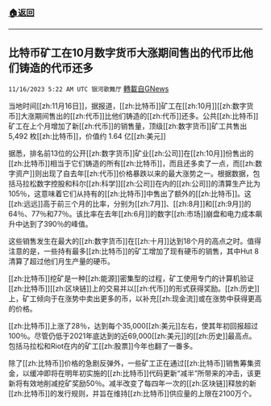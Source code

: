 ###  [:house:返回](README.md)
---


## 比特币矿工在10月数字货币大涨期间售出的代币比他们铸造的代币还多
`11/16/2023 5:22 AM UTC 银河歌舞厅` [轉載自GNews](https://gnews.org/articles/1982251)

当地时间[[zh:11月16日]]，据报道，[[zh:比特币]]矿工在[[zh:10月]][[zh:数字货币]]大涨期间售出的[[zh:代币]]比他们铸造的[[zh:代币]]还多。公共[[zh:比特币]]矿工在上个月增加了新[[zh:代币]]的销售量，顶级[[zh:数字货币]]矿工共售出 5,492 枚[[zh:比特币]]，价值约 1.64 亿[[zh:美元]]

据悉，排名前13位的公开[[zh:数字货币]]矿业[[zh:公司]]在[[zh:10月]]份售出的[[zh:比特币]]相当于它们铸造的所有[[zh:比特币]]，而且还多卖了一点，而[[zh:数字资产]]则出现了自去年[[zh:代币]]价格暴跌以来的最大涨势之一。根据数据，包括马拉松数字控股和科尔[[zh:科学]][[zh:公司]]在内的[[zh:公司]]的清算生产比为105％，这意味着它们从持有的[[zh:比特币]]中售出了额外的[[zh:比特币]]。这[[zh:远远]]高于前三个月的比率，分别为[[zh:7月]]、[[zh:8月]]和[[zh:9月]]的64％、77％和77％。该比率在去年[[zh:6月]]的数字[[zh:市场]]崩盘和电力成本飙升中达到了390％的峰值。

这些销售发生在最大的[[zh:数字货币]]在[[zh:十月]]达到18个月的高点之时。值得注意的是，一些持有最多[[zh:比特币]]的矿工增加了现有硬币的销售，其中Hut 8清算了超过他们月生产量的硬币。

[[zh:比特币]]挖矿是一种[[zh:能源]]密集型的过程，矿工使用专门的计算机验证[[zh:比特币]][[zh:区块链]]上的交易并以[[zh:代币]]的形式获得奖励。[[zh:历史]]上，矿工倾向于在涨势中卖出更多的币，以补充[[zh:现金流]]或在涨势中获得更高的价格。

[[zh:比特币]]上涨了28％，达到每个35,000[[zh:美元]]左右，使其年初回报超过100％。尽管仍低于2021年底达到的近69,000[[zh:美元]]的[[zh:历史]]最高点。包括马拉松和Riot在内的矿工[[zh:股票]]今年也翻了一番多。

除了[[zh:比特币]]价格的急剧反弹外，一些矿工正在通过[[zh:比特币]]销售筹集资金，以缓冲即将在明年初实施的[[zh:比特币]]代码更新“减半”所带来的冲击，该更新将有效地削减挖矿奖励50％。减半改变了每四年一次的[[zh:区块链]]释放的新[[zh:比特币]]的发行规则，并旨在维持[[zh:比特币]]供应量的上限在2100万个。
